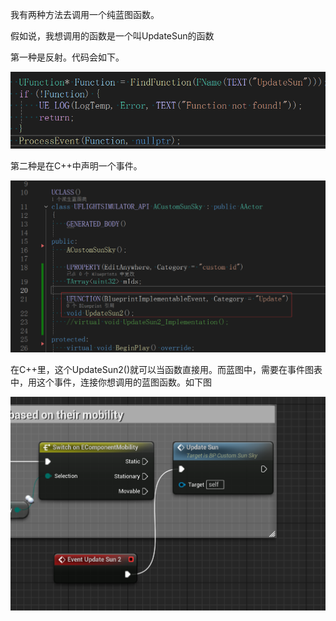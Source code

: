 我有两种方法去调用一个纯蓝图函数。

假如说，我想调用的函数是一个叫UpdateSun的函数

第一种是反射。代码会如下。

![alt text](反射调用蓝图.png)

第二种是在C++中声明一个事件。

![alt text](事件调用蓝图.png)

在C++里，这个UpdateSun2()就可以当函数直接用。而蓝图中，需要在事件图表中，用这个事件，连接你想调用的蓝图函数。如下图

![alt text](事件继承使用.png)